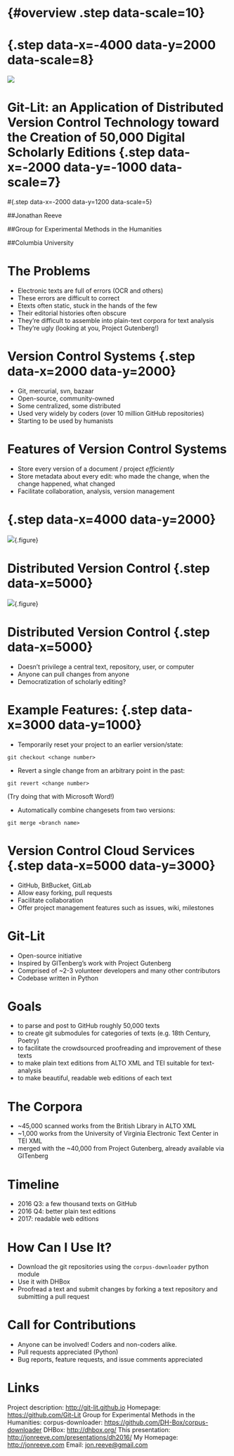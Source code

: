 
# {#overview .step data-scale=10}

# {.step data-x=-4000 data-y=2000 data-scale=8}

![](branching-illustration.png) 

# Git-Lit: an Application of Distributed Version Control Technology toward the Creation of 50,000 Digital Scholarly Editions {.step data-x=-2000 data-y=-1000 data-scale=7}

#{.step data-x=-2000 data-y=1200 data-scale=5} 

##Jonathan Reeve 

##Group for Experimental Methods in the Humanities

##Columbia University

# The Problems

* Electronic texts are full of errors (OCR and others) 
* These errors are difficult to correct
* Etexts often static, stuck in the hands of the few
* Their editorial histories often obscure
* They’re difficult to assemble into plain-text corpora for text analysis
* They’re ugly (looking at you, Project Gutenberg!)  

# Version Control Systems {.step data-x=2000 data-y=2000} 

* Git, mercurial, svn, bazaar
* Open-source, community-owned 
* Some centralized, some distributed
* Used very widely by coders (over 10 million GitHub repositories) 
* Starting to be used by humanists

# Features of Version Control Systems

* Store every version of a document / project *efficiently* 
* Store metadata about every edit: who made the change, when the change happened, what changed
* Facilitate collaboration, analysis, version management

# {.step data-x=4000 data-y=2000} 

![](phd101212s.gif){.figure}

# Distributed Version Control {.step data-x=5000} 

![](distributed.png){.figure}

# Distributed Version Control {.step data-x=5000} 

* Doesn’t privilege a central text, repository, user, or computer
* Anyone can pull changes from anyone 
* Democratization of scholarly editing? 

# Example Features:  {.step data-x=3000 data-y=1000} 

* Temporarily reset your project to an earlier version/state: 

`git checkout <change number>`

* Revert a single change from an arbitrary point in the past: 

`git revert <change number>`

(Try doing that with Microsoft Word!)

* Automatically combine changesets from two versions: 

`git merge <branch name>`

# Version Control Cloud Services {.step data-x=5000 data-y=3000} 

* GitHub, BitBucket, GitLab
* Allow easy forking, pull requests
* Facilitate collaboration
* Offer project management features such as issues, wiki, milestones

# Git-Lit 

* Open-source initiative 
* Inspired by GITenberg’s work with Project Gutenberg
* Comprised of ~2-3 volunteer developers and many other contributors 
* Codebase written in Python

# Goals

* to parse and post to GitHub roughly 50,000 texts
* to create git submodules for categories of texts (e.g. 18th Century, Poetry) 
* to facilitate the crowdsourced proofreading and improvement of these texts
* to make plain text editions from ALTO XML and TEI suitable for text-analysis 
* to make beautiful, readable web editions of each text 

# The Corpora

* ~45,000 scanned works from the British Library in ALTO XML
* ~1,000 works from the University of Virginia Electronic Text Center in TEI XML
* merged with the ~40,000 from Project Gutenberg, already available via GITenberg

# Timeline

* 2016 Q3: a few thousand texts on GitHub
* 2016 Q4: better plain text editions 
* 2017: readable web editions 

# How Can I Use It? 

* Download the git repositories using the `corpus-downloader` python module
* Use it with DHBox
* Proofread a text and submit changes by forking a text repository and submitting a pull request

# Call for Contributions

* Anyone can be involved! Coders and non-coders alike. 
* Pull requests appreciated (Python)
* Bug reports, feature requests, and issue comments appreciated

# Links

Project description: http://git-lit.github.io
Homepage: https://github.com/Git-Lit
Group for Experimental Methods in the Humanities: 
corpus-downloader: https://github.com/DH-Box/corpus-downloader
DHBox: http://dhbox.org/ 
This presentation: http://jonreeve.com/presentations/dh2016/
My Homepage: http://jonreeve.com
Email: jon.reeve@gmail.com
